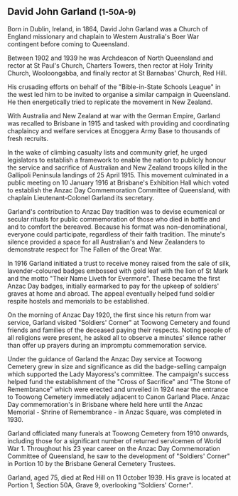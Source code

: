 ## David John Garland <small>(1-50A-9)</small>

Born in Dublin, Ireland, in 1864, David John Garland was a Church of England missionary and chaplain to Western Australia's Boer War contingent before coming to Queensland.

Between 1902 and 1939 he was Archdeacon of North Queensland and rector at St Paul's Church, Charters Towers, then rector at Holy Trinity Church, Wooloongabba, and finally rector at St Barnabas' Church, Red Hill.

His crusading efforts on behalf of the "Bible-in-State Schools League" in the west led him to be invited to organise a similar campaign in Queensland. He then energetically tried to replicate the movement in New Zealand. 

With Australia and New Zealand at war with the German Empire, Garland was recalled to Brisbane in 1915 and tasked with providing and coordinating chaplaincy and welfare services at Enoggera Army Base to thousands of fresh recruits. 

In the wake of climbing casualty lists and community grief, he urged legislators to establish a framework to enable the nation to publicly honour the service and sacrifice of Australian and New Zealand troops killed in the Gallipoli Peninsula landings of 25 April 1915. This movement culminated in a public meeting on 10 January 1916 at Brisbane's Exhibition Hall which voted to establish the Anzac Day Commemoration Committee of Queensland, with chaplain Lieutenant-Colonel Garland its secretary. 

Garland's contribution to Anzac Day tradition was to devise ecumenical or secular rituals for public commemoration of those who died in battle and and to comfort the bereaved. Because his format was non-denominational, everyone could participate, regardless of their faith tradition. The minute's silence provided a space for all Australian's and New Zealanders to demonstrate respect for The Fallen of the Great War. 

In 1916 Garland initiated a trust to receive money raised from the sale of silk, lavender-coloured badges embossed with gold leaf with the lion of St Mark and the motto "Their Name Liveth for Evermore". These became the first Anzac Day badges, initially earmarked to pay for the upkeep of soldiers' graves at home and abroad. The appeal eventually helped fund soldier respite hostels and memorials to be established. 

On the morning of Anzac Day 1920, the first since his return from war service, Garland visited "Soldiers' Corner" at Toowong Cemetery and found friends and families of the deceased paying their respects. Noting people of all religions were present, he asked all to observe a minutes' silence rather than offer up prayers during an impromptu commemoration service. 

Under the guidance of Garland the Anzac Day service at Toowong Cemetery grew in size and significance as did the badge-selling campaign which supported the Lady Mayoress's committee. The campaign's success helped fund the establishment of the "Cross of Sacrifice" and "The Stone of Remembrance" which were erected and unveiled in 1924 near the entrance to Toowong Cemetery immediately adjacent to Canon Garland Place. Anzac Day commemoration's in Brisbane where held here until the Anzac Memorial - Shrine of Remembrance - in Anzac Square, was completed in 1930.

Garland officiated many funerals at Toowong Cemetery from 1910 onwards, including those for a significant number of returned servicemen of World War 1. Throughout his 23 year career on the Anzac Day Commemoration Committee of Queensland, he saw to the development of "Soldiers' Corner" in Portion 10 by the Brisbane General Cemetery Trustees.

Garland, aged 75, died at Red Hill on 11 October 1939. His grave is located at Portion 1, Section 50A, Grave 9, overlooking "Soldiers' Corner".
